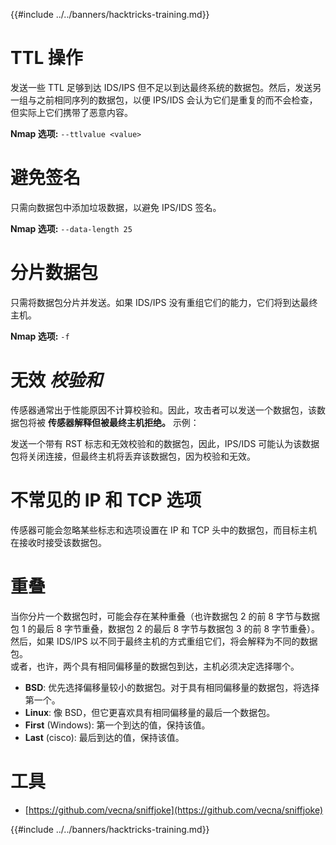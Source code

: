 {{#include ../../banners/hacktricks-training.md}}

# **TTL 操作**

发送一些 TTL 足够到达 IDS/IPS 但不足以到达最终系统的数据包。然后，发送另一组与之前相同序列的数据包，以便 IPS/IDS 会认为它们是重复的而不会检查，但实际上它们携带了恶意内容。

**Nmap 选项:** `--ttlvalue <value>`

# 避免签名

只需向数据包中添加垃圾数据，以避免 IPS/IDS 签名。

**Nmap 选项:** `--data-length 25`

# **分片数据包**

只需将数据包分片并发送。如果 IDS/IPS 没有重组它们的能力，它们将到达最终主机。

**Nmap 选项:** `-f`

# **无效** _**校验和**_

传感器通常出于性能原因不计算校验和。因此，攻击者可以发送一个数据包，该数据包将被 **传感器解释但被最终主机拒绝。** 示例：

发送一个带有 RST 标志和无效校验和的数据包，因此，IPS/IDS 可能认为该数据包将关闭连接，但最终主机将丢弃该数据包，因为校验和无效。

# **不常见的 IP 和 TCP 选项**

传感器可能会忽略某些标志和选项设置在 IP 和 TCP 头中的数据包，而目标主机在接收时接受该数据包。

# **重叠**

当你分片一个数据包时，可能会存在某种重叠（也许数据包 2 的前 8 字节与数据包 1 的最后 8 字节重叠，数据包 2 的最后 8 字节与数据包 3 的前 8 字节重叠）。然后，如果 IDS/IPS 以不同于最终主机的方式重组它们，将会解释为不同的数据包。\
或者，也许，两个具有相同偏移量的数据包到达，主机必须决定选择哪个。

- **BSD**: 优先选择偏移量较小的数据包。对于具有相同偏移量的数据包，将选择第一个。
- **Linux**: 像 BSD，但它更喜欢具有相同偏移量的最后一个数据包。
- **First** (Windows): 第一个到达的值，保持该值。
- **Last** (cisco): 最后到达的值，保持该值。

# 工具

- [https://github.com/vecna/sniffjoke](https://github.com/vecna/sniffjoke)

{{#include ../../banners/hacktricks-training.md}}
